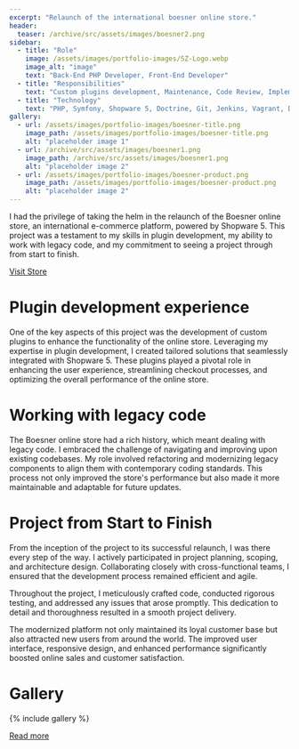 ```yaml
---
excerpt: "Relaunch of the international boesner online store."
header:
  teaser: /archive/src/assets/images/boesner2.png
sidebar:
  - title: "Role"
    image: /assets/images/portfolio-images/SZ-Logo.webp
    image_alt: "image"
    text: "Back-End PHP Developer, Front-End Developer"
  - title: "Responsibilities"
    text: "Custom plugins development, Maintenance, Code Review, Implementation and integration bought plugins in Shopware 5"
  - title: "Technology"
    text: "PHP, Symfony, Shopware 5, Doctrine, Git, Jenkins, Vagrant, Docker, Apache2, PHP Shell Helper, Vue, Smarty, PHPStorm, Composer"
gallery:
  - url: /assets/images/portfolio-images/boesner-title.png
    image_path: /assets/images/portfolio-images/boesner-title.png
    alt: "placeholder image 1"
  - url: /archive/src/assets/images/boesner1.png
    image_path: /archive/src/assets/images/boesner1.png
    alt: "placeholder image 2"
  - url: /assets/images/portfolio-images/boesner-product.png
    image_path: /assets/images/portfolio-images/boesner-product.png
    alt: "placeholder image 2"
---
```


I had the privilege of taking the helm in the relaunch of the Boesner online store, an international e-commerce platform, powered by Shopware 5. This project was a testament to my skills in plugin development, my ability to work with legacy code, and my commitment to seeing a project through from start to finish.

<a href="https://boesner.com" class="btn btn--inverse"><i class="fa fa-shopping-cart" aria-hidden="true"></i> Visit Store</a> 

# Plugin development experience

One of the key aspects of this project was the development of custom plugins to enhance the functionality of the online store. Leveraging my expertise in plugin development, I created tailored solutions that seamlessly integrated with Shopware 5. These plugins played a pivotal role in enhancing the user experience, streamlining checkout processes, and optimizing the overall performance of the online store.

# Working with legacy code

The Boesner online store had a rich history, which meant dealing with legacy code. I embraced the challenge of navigating and improving upon existing codebases. My role involved refactoring and modernizing legacy components to align them with contemporary coding standards. This process not only improved the store's performance but also made it more maintainable and adaptable for future updates.

# Project from Start to Finish

From the inception of the project to its successful relaunch, I was there every step of the way. I actively participated in project planning, scoping, and architecture design. Collaborating closely with cross-functional teams, I ensured that the development process remained efficient and agile.

Throughout the project, I meticulously crafted code, conducted rigorous testing, and addressed any issues that arose promptly. This dedication to detail and thoroughness resulted in a smooth project delivery.

The modernized platform not only maintained its loyal customer base but also attracted new users from around the world. The improved user interface, responsive design, and enhanced performance significantly boosted online sales and customer satisfaction.

# Gallery

{% include gallery %}

<a href="https://www.sunzinet.com/en/references/boesner" class="btn btn--inverse">Read more</a> 
